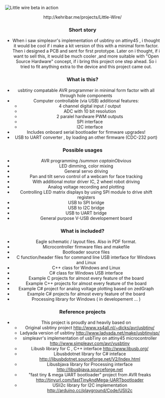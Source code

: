 ![Little wire beta in action](./Little-Wire/raw/master/Little-Wire_beta.jpg)

<center>http://kehribar.me/projects/Little-Wire/<center>

### Short story  

- When i saw simpleavr's implementation of usbtiny on attiny45 , i thought it would be cool if i make a kit version of this with a minimal form factor. Then i designed a PCB and sent for first prototype. Later on i thought, if i want to sell this, it would be much cooler ,and more suitable with "Open Source Hardware" concept, if i bring this project one step ahead. So i tried to fit anything extra to the device and this project came out.

### What is this?

- usbtiny compatable AVR programmer in minimal form factor with all through hole components
- Computer controllable (via USB) additional features: 
    - 4 channel digital input / output
    - ADC with 10 bit resolution
    - 2 paralel hardware PWM outputs  
    - SPI interface
    - I2C interface
- Includes onboard serial bootloader for firmware upgrades! 
- USB to UART converter , by loading an other firmware (CDC-232 port)

### Possible usages

- AVR programming <i>/summon captainObvious</i>
- LED dimming, color mixing  
- General servo driving   
- Pan and tilt servo control of a webcam for face tracking  
- With additional motor driver IC, 2 wheel robot driving   
- Analog voltage recording and plotting
- Controlling LED matrix displays by using SPI module to drive shift registers
- USB to SPI bridge
- USB to I2C bridge
- USB to UART bridge
- General purpose V-USB developement board

### What is included?

- Eagle schematic / layout files. Also in PDF format.
- Microcontroller firmware files and makefile  
- Bootloader source files
- C function/header files for command line USB interface for Windows and Linux
- C++ class for Windows and Linux 
- C# class for Windows USB interface  
- Example C projects for almost every feature of the board   
- Example C++ projects for almost every feature of the board  
- Example C# project for analog voltage plotting based on zedGraph
- Example C# projects for almost every feature of the board
- Processing library for Windows ( in developement ... ) 


### Reference projects

- This project is proudly and heavily based on 
    - Original usbtiny project
        http://www.xs4all.nl/~dicks/avr/usbtiny/ 
    - Ladyada version of usbtiny
        http://www.ladyada.net/make/usbtinyisp/
    - simpleavr's implementation of usbTiny on attiny45 microcontroller
        http://www.simpleavr.com/avr/vusbtiny
    - Libusb library for C , C++ interface
        http://www.libusb.org/
    - Libusbdotnet library for C# inteface
        http://libusbdotnet.sourceforge.net/V2/Index.html
    - Libusbjava library for Processing interface
        http://libusbjava.sourceforge.net
    - "fast tiny & mega UART bootloader" project from AVR freaks
        http://tinyurl.com/fastTinyAndMega-UARTbootloader
    - USIi2c library for I2C implementation
        http://arduino.cc/playground/Code/USIi2c